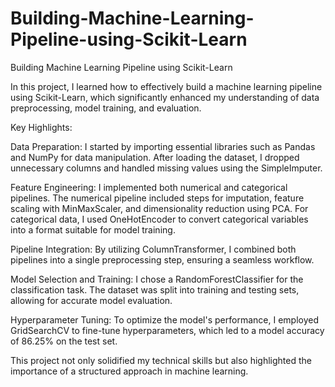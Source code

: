 # Building-Machine-Learning-Pipeline-using-Scikit-Learn

Building Machine Learning Pipeline using Scikit-Learn



In this project, I learned how to effectively build a machine learning pipeline using Scikit-Learn, which significantly enhanced my understanding of data preprocessing, model training, and evaluation.



Key Highlights:



Data Preparation: I started by importing essential libraries such as Pandas and NumPy for data manipulation. After loading the dataset, I dropped unnecessary columns and handled missing values using the SimpleImputer.



Feature Engineering: I implemented both numerical and categorical pipelines. The numerical pipeline included steps for imputation, feature scaling with MinMaxScaler, and dimensionality reduction using PCA. For categorical data, I used OneHotEncoder to convert categorical variables into a format suitable for model training.



Pipeline Integration: By utilizing ColumnTransformer, I combined both pipelines into a single preprocessing step, ensuring a seamless workflow.



Model Selection and Training: I chose a RandomForestClassifier for the classification task. The dataset was split into training and testing sets, allowing for accurate model evaluation.



Hyperparameter Tuning: To optimize the model's performance, I employed GridSearchCV to fine-tune hyperparameters, which led to a model accuracy of 86.25% on the test set.



This project not only solidified my technical skills but also highlighted the importance of a structured approach in machine learning. 




